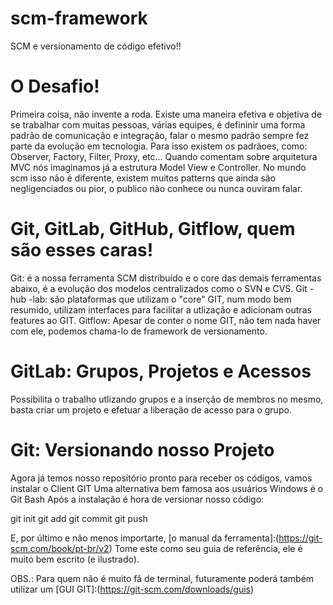 # scm-framework
SCM e versionamento de código efetivo!!

# O Desafio! 
Primeira coisa, não invente a roda.
Existe uma maneira efetiva e objetiva de se trabalhar com muitas pessoas, várias equipes, é defininir uma forma padrão de comunicação e integração, falar o mesmo padrão sempre fez parte da evolução em tecnologia.
Para isso existem os padrãoes, como: Observer, Factory, Filter, Proxy, etc...
Quando comentam sobre arquitetura MVC nós imaginamos já a estrutura Model View e Controller.
No mundo scm isso não é diferente, existem muitos patterns que ainda são negligenciados ou pior, o publico não conhece ou nunca ouviram falar.


# Git, GitLab, GitHub, Gitflow, quem são esses caras!

Git: é a nossa ferramenta SCM distribuído e o core das demais ferramentas abaixo, é a evolução dos modelos centralizados como o SVN e CVS.
Git -hub -lab: são plataformas que utilizam o "core" GIT, num modo bem resumido, utilizam interfaces para facilitar a utlização e adicionam outras features ao GIT.
Gitflow: Apesar de conter o nome GIT, não tem nada haver com ele, podemos chama-lo de framework de versionamento.

# GitLab: Grupos, Projetos e Acessos

Possibilita o trabalho utlizando grupos e a inserção de membros no mesmo, basta criar um projeto e efetuar a liberação de acesso para o grupo.

# Git: Versionando nosso Projeto
Agora já temos nosso repositório pronto para receber os códigos, vamos instalar o Client GIT
Uma alternativa bem famosa aos usuários Windows é o Git Bash
Após a instalação é hora de versionar nosso código:

git init
git add
git commit
git push

E, por último e não menos importarte, [o manual da ferramenta]:(https://git-scm.com/book/pt-br/v2)
Tome este como seu guia de referência, ele é muito bem escrito (e ilustrado).

OBS.: Para quem não é muito fã de terminal, futuramente poderá também utilizar um [GUI GIT]:(https://git-scm.com/downloads/guis)



